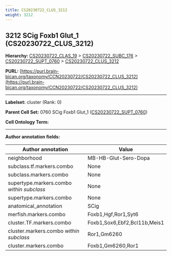 ```yaml
---
title: CS20230722_CLUS_3212
weight: 3212
---
```

## 3212 SCig Foxb1 Glut_1 (CS20230722_CLUS_3212)
<b>Hierarchy: </b>
[CS20230722_CLAS_19](../CS20230722_CLAS_19) >
[CS20230722_SUBC_176](../CS20230722_SUBC_176) >
[CS20230722_SUPT_0760](../CS20230722_SUPT_0760) >
[CS20230722_CLUS_3212](../CS20230722_CLUS_3212)

**PURL:** [https://purl.brain-bican.org/taxonomy/CCN20230722/CS20230722_CLUS_3212](https://purl.brain-bican.org/taxonomy/CCN20230722/CS20230722_CLUS_3212)

---


**Labelset:** cluster (Rank: 0)

**Parent Cell Set:** 0760 SCig Foxb1 Glut_1 ([CS20230722_SUPT_0760](../CS20230722_SUPT_0760))



**Cell Ontology Term:** 

[MARKER GENES.]: #


---

[TRANSFERRED ANNOTATIONS.]: #


[AUTHOR ANNOTATION FIELDS.]: #


**Author annotation fields:**

| Author annotation | Value |
|-------------------|-------|
|neighborhood|MB-HB-Glut-Sero-Dopa|
|subclass.tf.markers.combo|None|
|subclass.markers.combo|None|
|supertype.markers.combo _within subclass_|None|
|supertype.markers.combo|None|
|anatomical_annotation|SCig|
|merfish.markers.combo|Foxb1,Hgf,Ror1,Syt6|
|cluster.TF.markers.combo|Foxb1,Sox6,Ebf2,Bcl11b,Meis1|
|cluster.markers.combo _within subclass_|Ror1,Gm6260|
|cluster.markers.combo|Foxb1,Gm6260,Ror1|
